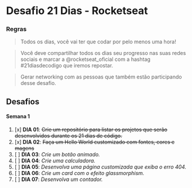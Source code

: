 # Desafio 21 Dias - Rocketseat
### **Regras**
>Todos os dias, você vai ter que codar por pelo menos uma hora! 

>Você deve compartilhar todos os dias seu progresso nas suas redes sociais e marcar a @rocketseat_oficial com a hashtag #21diasdecodigo que iremos repostar.

>Gerar networking com as pessoas que também estão participando desse desafio.

## **Desafios**

#### Semana 1
1. [x] **DIA 01**:  ~~Crie um repositório para listar os projetos que serão desenvolvidos durante os 21 dias de código.~~
2. [x] **DIA 02**:  ~~Faça um Hello World customizado com fontes, cores e magens~~
3. [ ] **DIA 03**:  *Crie um botão animado.*
4. [ ] **DIA 04**:	*Crie uma calculadora.*
5. [ ] **DIA 05**:  *Desenvolva uma página customizada que exiba o erro 404.*
6. [ ] **DIA 06**:	*Crie um card com o efeito glassmorphism.*
7. [ ] **DIA 07**:	*Desenvolva um contador.*


